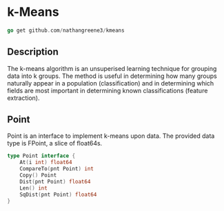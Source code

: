 # k-Means

```Go
go get github.com/nathangreene3/kmeans
```

## Description

The k-means algorithm is an unsuperised learning technique for grouping data into k groups. The method is useful in determining how many groups naturally appear in a population (classification) and in determining which fields are most important in determining known classifications (feature extraction).

## Point

Point is an interface to implement k-means upon data. The provided data type is FPoint, a slice of float64s.

```go
type Point interface {
    At(i int) float64
    CompareTo(pnt Point) int
    Copy() Point
    Dist(pnt Point) float64
    Len() int
    SqDist(pnt Point) float64
}
```
